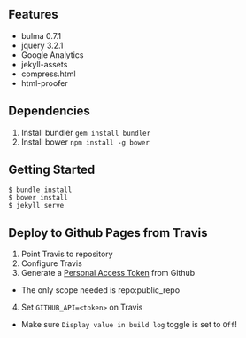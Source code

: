 ## Features

- bulma 0.7.1
- jquery 3.2.1
- Google Analytics
- jekyll-assets
- compress.html
- html-proofer

## Dependencies

1. Install bundler `gem install bundler`
2. Install bower `npm install -g bower`

## Getting Started

```
$ bundle install
$ bower install
$ jekyll serve
```

## Deploy to Github Pages from Travis
1. Point Travis to repository
2. Configure Travis
3. Generate a [Personal Access Token](https://github.com/settings/tokens) from Github
  - The only scope needed is repo:public_repo
4. Set `GITHUB_API=<token>` on Travis
  - Make sure `Display value in build log` toggle is set to `Off`!

